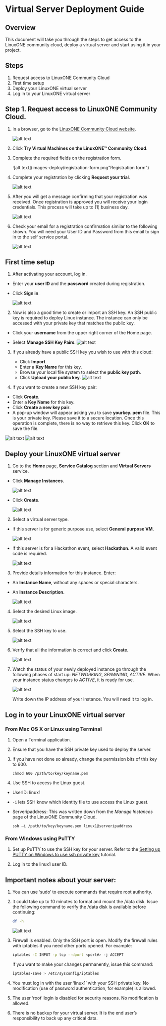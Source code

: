 # Virtual Server Deployment Guide

## Overview
This document will take you through the steps to get access to the LinuxONE community cloud, deploy a virtual server and start using it in your project.    

## Steps

1. Request access to LinuxONE Community Cloud
2. First time setup
3. Deploy your LinuxONE virtual server
4. Log in to your LinuxONE virtual server

## Step 1. Request access to LinuxONE Community Cloud.
1) In a browser, go to the [LinuxONE Community Cloud website](https://developer.ibm.com/linuxone).

   ![alt text](images-deploy/dw-home.png "DeveloperWorks LinuxONE Home")

2) Click **Try Virtual Machines on the LinuxONE™ Community Cloud**.

3) Complete the required fields on the registration form.

   ![alt text](images-deploy/registration-form.png"Registration form")



4) Complete your registration by clicking **Request your trial**.

   ![alt text](images-deploy/request-your-trial.png "Submit registration form")    

5) After you will get a message confirming that your registration was received. Once registration is approved you will receive your login credentials. This process will take up to (1) business day.

   ![alt text](images-deploy/registration-review.png "Registration under review")   

5) Check your email for a registration confirmation similar to the following shown. You will need your User ID and Password from this email to sign in to the self service portal.

   ![alt text](images-deploy/welcome-email.png "Welcome email")


## First time setup

1) After activating your account, log in.

* Enter your **user ID** and the **password** created during registration.
* Click **Sign in**.

   ![alt text](images-deploy/ssp-login.png "Self-Service Portal login page")



2) Now is also a good time to create or import an SSH key. An SSH public key is required to deploy Linux instance. The instance can only be accessed with your private key that matches the public key.
* Click your **username** from the upper right corner of the Home page.

* Select **Manage SSH Key Pairs**.
![alt text](images-deploy/manage-key.png "Manage SSH keys")

3) If you already have a public SSH key you wish to use with this cloud:    

   * Click **Import**. 
   * Enter a **Key Name** for this key.
   * Browse your local file system to select the **public key path**.
   * Click **Upload your public key**.
![alt text](images-deploy/upload-key.png "Import SSH key")

4) If you want to create a new SSH key pair:     
* Click **Create**.
* Enter a **Key Name** for this key.
* Click **Create a new key pair**.   
* A pop-up window will appear asking you to save **yourkey. pem** file. This is your private key.  Please save it to a secure location.  Once this operation is complete, there is no way to retrieve this key. Click **OK** to save the file. 

![alt text](images-deploy/create-key.png "Create SSH key")
![alt text](images-deploy/pem-file.png "Save SSH private key")   

## Deploy your LinuxONE virtual server

1) Go to the **Home** page, **Service Catalog** section and **Virtual Servers** service.

* Click **Manage Instances**.

   ![alt text](images-deploy/manage-instances.png "Manage instances")

* Click **Create**.

   ![alt text](images-deploy/create-server.png "Create server")

2) Select a virtual server type.

* If this server is for generic purpose use, select **General purpose VM**.

   ![alt text](images-deploy/create-server-type-general.png "Create server type General purpose")
* If this server is for a Hackathon event, select **Hackathon**.  A valid event code is required. 

   ![alt text](images-deploy/create-server-type-hackathon.png "Create server type Hackathon")

3) Provide details information for this instance.  Enter:

* An **Instance Name**, without any spaces or special characters. 
* An **Instance Description**. 

   ![alt text](images-deploy/create-server-instance-details.png "Create server details")

4) Select the desired Linux image.

   ![alt text](images-deploy/create-server-image.png "Create server image")

5) Select the SSH key to use.

   ![alt text](images-deploy/create-server-select-key.png "Create server SSH key")

6) Verify that all the information is correct and click **Create**.

   ![alt text](images-deploy/create-server-submit.png "Create server submit")

7) Watch the status of your newly deployed instance go through the following phases of start up:  *NETWORKING*, *SPAWNING*,  *ACTIVE*.  When your instance status changes to *ACTIVE*, it is ready for use.

   ![alt text](images-deploy/create-server-status.png "Create server status")

   Write down the IP address of your instance. You will need it to log in.

## Log in to your LinuxONE virtual server

### From Mac OS X or Linux using Terminal

1) Open a Terminal application.
2) Ensure that you have the SSH private key used to deploy the server. 
3) If you have not done so already, change the permission bits of this key to 600.

   ```
   chmod 600 /path/to/key/keyname.pem  
   ```
4) Use SSH to access the Linux guest.

* UserID: linux1

* `-i` lets SSH know which identity file to use access the Linux guest.

* Serveripaddress: This was written down from the *Manage Instances* page of the LinuxONE Community Cloud.

   ```
   ssh –i /path/to/key/keyname.pem linux1@serveripaddress 
   ```
### From Windows using PuTTY

1) Set up PuTTY to use the SSH key for your server.  Refer to the [Setting up PUTTY on Windows to use ssh private key](http://developer.ibm.com/linuxone/wp-content/uploads/sites/57/2016/02/PUTTY-Set-up.pdf) tutorial.

2) Log in to the linux1 user ID. 

## Important notes about your server:
1) You can use ‘sudo’ to execute commands that require root authority.

2) It could take up to 10 minutes to format and mount the /data disk.  Issue the following command to verify the /data disk is available before continuing:
   ```sh
   df -h 
   ```
   ![alt text](images-deploy/df.png "Check /data disk")

3) Firewall is enabled. Only the SSH port is open.  Modify the firewall rules with iptables if you need other ports opened. For example:
   ```sh
   iptables -I INPUT -p tcp --dport <port#> -j ACCEPT 
   ```
   If you want to make your changes permanently, issue this command:
   ```sh
   iptables-save > /etc/sysconfig/iptables 
   ```

4) You must log in with the user ‘linux1’ with your SSH private key. No modification (use of password authentication, for example) is allowed.

5) The user ‘root’ login is disabled for security reasons. No modification is allowed.

6) There is no backup for your virtual server.  It is the end user’s responsibility to back up any critical data.

